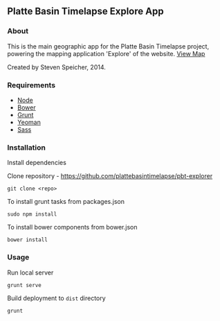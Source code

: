 ## Platte Basin Timelapse Explore App

### About

This is the main geographic app for the Platte Basin Timelapse project, powering the mapping application 'Explore' of the website.
[View Map](http://plattebasintimelapse.com/map)

Created by Steven Speicher, 2014.

### Requirements

* [Node](http://nodejs.org/)
* [Bower](http://bower.io/)
* [Grunt](http://gruntjs.com/)
* [Yeoman](http://yeoman.io/)
* [Sass](http://sass-lang.com/)

### Installation

Install dependencies

Clone repository - https://github.com/plattebasintimelapse/pbt-explorer

	git clone <repo>

To install grunt tasks from packages.json

  	sudo npm install

To install bower components from bower.json

  	bower install

### Usage

Run local server

    grunt serve

Build deployment to `dist` directory

    grunt